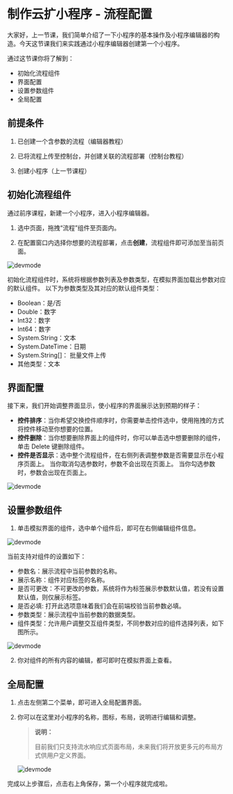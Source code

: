 # 制作云扩小程序 - 流程配置

大家好，上一节课，我们简单介绍了一下小程序的基本操作及小程序编辑器的构造。今天这节课我们来实践通过小程序编辑器创建第一个小程序。

通过这节课你将了解到：

- 初始化流程组件
- 界面配置
- 设置参数组件
- 全局配置

## 前提条件

1. 已创建一个含参数的流程（编辑器教程）

2. 已将流程上传至控制台，并创建关联的流程部署（控制台教程）

3. 创建小程序（上一节课程）

## 初始化流程组件

通过前序课程，新建一个小程序，进入小程序编辑器。

1. 选中页面，拖拽“流程”组件至页面内。

2. 在配置窗口内选择你想要的流程部署，点击**创建**，流程组件即可添加至当前页面。

![devmode](https://docimages.blob.core.chinacloudapi.cn/images/Kris/academy/secoundworkflow/addworkflow.png)

初始化流程组件时，系统将根据参数列表及参数类型，在模拟界面加载出参数对应的默认组件。 以下为参数类型及其对应的默认组件类型：

- Boolean：是/否
- Double：数字
- Int32：数字
- Int64：数字
- System.String：文本
- System.DateTime：日期
- System.String[]： 批量文件上传
- 其他类型：文本

## 界面配置

接下来，我们开始调整界面显示，使小程序的界面展示达到预期的样子：

- **控件排序**：当你希望交换控件顺序时，你需要单击控件选中，使用拖拽的方式将控件移动至你想要的位置。
- **控件删除**：当你想要删除界面上的组件时，你可以单击选中想要删除的组件，单击 Delete 键删除组件。
- **控件是否显示**：选中整个流程组件，在右侧列表调整参数是否需要显示在小程序页面上。 当你取消勾选参数时，参数不会出现在页面上。 当你勾选参数时，参数会出现在页面上。

![devmode](https://docimages.blob.core.chinacloudapi.cn/images/Kris/academy/secoundworkflow/workflow2.png) 

## 设置参数组件

1. 单击模拟界面的组件，选中单个组件后，即可在右侧编辑组件信息。

![devmode](https://docimages.blob.core.chinacloudapi.cn/images/Kris/academy/secoundworkflow/workflow3.png)

当前支持对组件的设置如下：

- 参数名：展示流程中当前参数的名称。
- 展示名称：组件对应标签的名称。
- 是否可更改：不可更改的参数，系统将作为标签展示参数默认值，若没有设置默认值，则仅展示标签。
- 是否必填: 打开此选项意味着我们会在前端校验当前参数必填。
- 参数类型：展示流程中当前参数的数据类型。
- 组件类型：允许用户调整交互组件类型，不同参数对应的组件选择列表，如下图所示。

![devmode](https://docimages.blob.core.chinacloudapi.cn/images/Kris/Apps/setcomponent1.png)

2. 你对组件的所有内容的编辑，都可即时在模拟界面上查看。

## 全局配置

1. 点击左侧第二个菜单，即可进入全局配置界面。

2. 你可以在这里对小程序的名称，图标，布局，说明进行编辑和调整。


   > **说明：**
   >
   > 目前我们只支持流水响应式页面布局，未来我们将开放更多元的布局方式供用户定义界面。

    ![devmode](https://docimages.blob.core.chinacloudapi.cn/images/Kris/academy/secoundworkflow/workflow4.png)



完成以上步骤后，点击右上角保存，第一个小程序就完成啦。